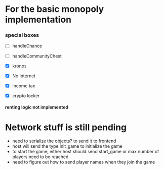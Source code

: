 # For the basic monopoly implementation

### special boxes
- [ ] handleChance
- [ ] handleCommunityChest
- [x] kronos
- [x] No internet
- [x] income tax
- [x] crypto locker


#### renting logic not implemented

# Network stuff is still pending

- need to serialize the objects? to send it to frontend
- host will send the type init_game to initialize the game
- to start the game, either host should send start_game or max number of players need to be reached
- need to figure out how to send player names when they join the game
